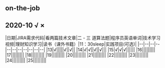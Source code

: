 ## on-the-job
## 2020-10  √ ×
|日期|JIRA需求代码|看两篇技术文章|二 - 三 道算法题|程序员英语单词|技术学习视频|理财知识学习|读书（课外书籍）|11：30sleep|实践项目(可选)|
|--|--|--|--|--|--|--|--|--|--|--|
|13|√|||||√||√||
|14|√|√||√||√|||
|15|√|√|√||||||
|16|||||||||
|17|||||||||
|18|||||||||
|19|||||||||
|20|||||||||
|21|||||||||
|22|||||||||
|23|||||||||
|24|||||||||
|25|||||||||